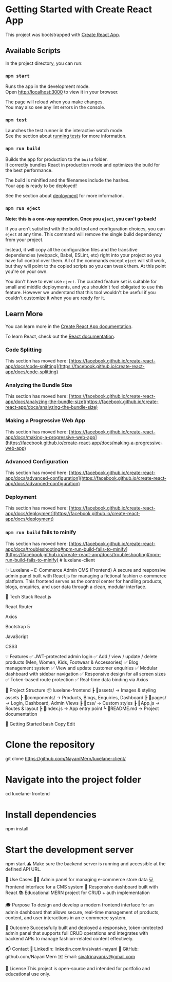 # Getting Started with Create React App

This project was bootstrapped with [Create React App](https://github.com/facebook/create-react-app).

## Available Scripts

In the project directory, you can run:

### `npm start`

Runs the app in the development mode.\
Open [http://localhost:3000](http://localhost:3000) to view it in your browser.

The page will reload when you make changes.\
You may also see any lint errors in the console.

### `npm test`

Launches the test runner in the interactive watch mode.\
See the section about [running tests](https://facebook.github.io/create-react-app/docs/running-tests) for more information.

### `npm run build`

Builds the app for production to the `build` folder.\
It correctly bundles React in production mode and optimizes the build for the best performance.

The build is minified and the filenames include the hashes.\
Your app is ready to be deployed!

See the section about [deployment](https://facebook.github.io/create-react-app/docs/deployment) for more information.

### `npm run eject`

**Note: this is a one-way operation. Once you `eject`, you can't go back!**

If you aren't satisfied with the build tool and configuration choices, you can `eject` at any time. This command will remove the single build dependency from your project.

Instead, it will copy all the configuration files and the transitive dependencies (webpack, Babel, ESLint, etc) right into your project so you have full control over them. All of the commands except `eject` will still work, but they will point to the copied scripts so you can tweak them. At this point you're on your own.

You don't have to ever use `eject`. The curated feature set is suitable for small and middle deployments, and you shouldn't feel obligated to use this feature. However we understand that this tool wouldn't be useful if you couldn't customize it when you are ready for it.

## Learn More

You can learn more in the [Create React App documentation](https://facebook.github.io/create-react-app/docs/getting-started).

To learn React, check out the [React documentation](https://reactjs.org/).

### Code Splitting

This section has moved here: [https://facebook.github.io/create-react-app/docs/code-splitting](https://facebook.github.io/create-react-app/docs/code-splitting)

### Analyzing the Bundle Size

This section has moved here: [https://facebook.github.io/create-react-app/docs/analyzing-the-bundle-size](https://facebook.github.io/create-react-app/docs/analyzing-the-bundle-size)

### Making a Progressive Web App

This section has moved here: [https://facebook.github.io/create-react-app/docs/making-a-progressive-web-app](https://facebook.github.io/create-react-app/docs/making-a-progressive-web-app)

### Advanced Configuration

This section has moved here: [https://facebook.github.io/create-react-app/docs/advanced-configuration](https://facebook.github.io/create-react-app/docs/advanced-configuration)

### Deployment

This section has moved here: [https://facebook.github.io/create-react-app/docs/deployment](https://facebook.github.io/create-react-app/docs/deployment)

### `npm run build` fails to minify

This section has moved here: [https://facebook.github.io/create-react-app/docs/troubleshooting#npm-run-build-fails-to-minify](https://facebook.github.io/create-react-app/docs/troubleshooting#npm-run-build-fails-to-minify)
#   l u x e l a n e - c l i e n t 

✨ Luxelane – E-Commerce Admin CMS (Frontend)
A secure and responsive admin panel built with React.js for managing a fictional fashion e-commerce platform. This frontend serves as the control center for handling products, blogs, enquiries, and user data through a clean, modular interface.

🔧 Tech Stack
React.js

React Router

Axios

Bootstrap 5

JavaScript

CSS3

💡 Features
✅ JWT-protected admin login
✅ Add / view / update / delete products (Men, Women, Kids, Footwear & Accessories)
✅ Blog management system
✅ View and update customer enquiries
✅ Modular dashboard with sidebar navigation
✅ Responsive design for all screen sizes
✅ Token-based route protection
✅ Real-time data binding via Axios

📁 Project Structure
📦 luxelane-frontend
┣ 📂assets/ → Images & styling assets
┣ 📂components/ → Products, Blogs, Enquiries, Dashboard
┣ 📂pages/ → Login, Dashboard, Admin Views
┣ 📂css/ → Custom styles
┣ 📜App.js → Routes & layout
┣ 📜index.js → App entry point
┗ 📜README.md → Project documentation

🚀 Getting Started
bash
Copy
Edit
# Clone the repository
git clone https://github.com/NayaniMern/luxelane-client/

# Navigate into the project folder
cd luxelane-frontend

# Install dependencies
npm install

# Start the development server
npm start
⚠️ Make sure the backend server is running and accessible at the defined API URL.

📌 Use Cases
🧑‍💼 Admin panel for managing e-commerce store data
💻 Frontend interface for a CMS system
📱 Responsive dashboard built with React
📚 Educational MERN project for CRUD + auth implementation

🎓 Purpose
To design and develop a modern frontend interface for an admin dashboard that allows secure, real-time management of products, content, and user interactions in an e-commerce system.

🏁 Outcome
Successfully built and deployed a responsive, token-protected admin panel that supports full CRUD operations and integrates with backend APIs to manage fashion-related content effectively.

📬 Contact
💼 LinkedIn: linkedin.com/in/sivatri-nayani
🐙 GitHub: github.com/NayaniMern
✉️ Email: sivatrinayani.v@gmail.com

📜 License
This project is open-source and intended for portfolio and educational use only.


 
 
